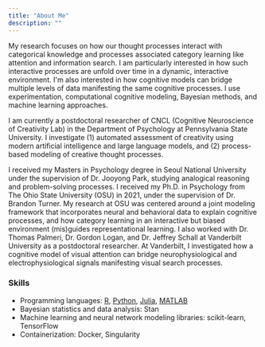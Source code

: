 ```yaml
---
title: "About Me"
description: ""
---
```


My research focuses on how our thought processes interact with categorical knowledge and processes associated category learning like attention and information search. I am particularly interested in how such interactive processes are unfold over time in a dynamic, interactive environment. I'm also interested in how cognitive models can bridge multiple levels of data manifesting the same cognitive processes. I use experimentation, computational cognitive modeling, Bayesian methods, and machine learning approaches.

I am currently a postdoctoral researcher of CNCL (Cognitive Neuroscience of Creativity Lab) in the Department of Psychology at Pennsylvania State University. I investigate (1) automated assessment of creativity using modern artificial intelligence and large language models, and (2) process-based modeling of creative thought processes.

I received my Masters in Psychology degree in Seoul National University under the supervision of Dr. Jooyong Park, studying analogical reasoning and problem-solving processes. I received my Ph.D. in Psychology from The Ohio State University (OSU) in 2021, under the supervision of Dr. Brandon Turner. My research at OSU was centered around a joint modeling framework that incorporates neural and behavioral data to explain cognitive processes, and how category learning in an interactive but biased environment (mis)guides representational learning. I also worked with Dr. Thomas Palmeri, Dr. Gordon Logan, and Dr. Jeffrey Schall at Vanderbilt University as a postdoctoral researcher. At Vanderbilt, I investigated how a cognitive model of visual attention can bridge neurophysiological and electrophysiological signals manifesting visual search processes.

### Skills
 * Programming languages: [R](https://www.r-project.org/), [Python](https://www.python.org/), [Julia](https://julialang.org/), [MATLAB](https://www.mathworks.com/products/matlab.html)
 * Bayesian statistics and data analysis: Stan
 * Machine learning and neural network modeling libraries: scikit-learn, TensorFlow
 * Containerization: Docker, Singularity